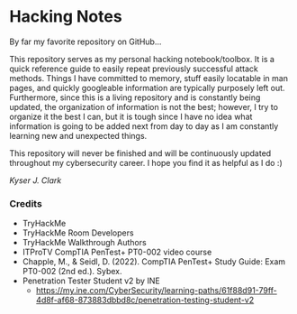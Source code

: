 # Hacking Notes

By far my favorite repository on GitHub...

This repository serves as my personal hacking notebook/toolbox. It is a quick reference guide to easily repeat previously successful attack methods. Things I have committed to memory, stuff easily locatable in man pages, and quickly googleable information are typically purposely left out. Furthermore, since this is a living repository and is constantly being updated, the organization of information is not the best; however,  I try to organize it the best I can, but it is tough since I have no idea what information is going to be added next from day to day as I am constantly learning new and unexpected things.

This repository will never be finished and will be continuously updated throughout my cybersecurity career. I hope you find it as helpful as I do :)

*Kyser J. Clark*

### Credits
* TryHackMe
* TryHackMe Room Developers
* TryHackMe Walkthrough Authors
* ITProTV CompTIA PenTest+ PT0-002 video course 
* Chapple, M., & Seidl, D. (2022). CompTIA PenTest+ Study Guide: Exam PT0-002 (2nd ed.). Sybex.
* Penetration Tester Student v2 by INE  
   * https://my.ine.com/CyberSecurity/learning-paths/61f88d91-79ff-4d8f-af68-873883dbbd8c/penetration-testing-student-v2
